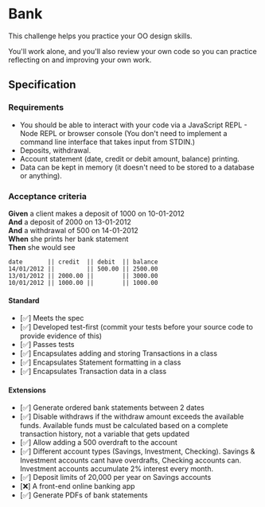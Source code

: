 # Bank

This challenge helps you practice your OO design skills.

You'll work alone, and you'll also review your own code so you can practice reflecting on and improving your own work.

## Specification

### Requirements

* You should be able to interact with your code via a JavaScript REPL - Node REPL or browser console  (You don't need to implement a command line interface that takes input from STDIN.)
* Deposits, withdrawal.
* Account statement (date, credit or debit amount, balance) printing.
* Data can be kept in memory (it doesn't need to be stored to a database or anything).

### Acceptance criteria

**Given** a client makes a deposit of 1000 on 10-01-2012  
**And** a deposit of 2000 on 13-01-2012  
**And** a withdrawal of 500 on 14-01-2012  
**When** she prints her bank statement  
**Then** she would see

```
date       || credit  || debit  || balance
14/01/2012 ||         || 500.00 || 2500.00
13/01/2012 || 2000.00 ||        || 3000.00
10/01/2012 || 1000.00 ||        || 1000.00
```


#### Standard
- [:white_check_mark:] Meets the spec
- [:white_check_mark:] Developed test-first (commit your tests before your source code to provide evidence of this)
- [:white_check_mark:] Passes tests
- [:white_check_mark:] Encapsulates adding and storing Transactions in a class
- [:white_check_mark:] Encapsulates Statement formatting in a class
- [:white_check_mark:] Encapsulates Transaction data in a class

#### Extensions
- [:white_check_mark:] Generate ordered bank statements between 2 dates
- [:white_check_mark:] Disable withdraws if the withdraw amount exceeds the available funds. Available funds must be calculated based on a complete transaction history, not a variable that gets updated
- [:white_check_mark:] Allow adding a 500 overdraft to the account
- [:white_check_mark:] Different account types (Savings, Investment, Checking). Savings & Investment accounts cant have overdrafts, Checking accounts can. Investment accounts accumulate 2% interest every month.
- [:white_check_mark:] Deposit limits of 20,000 per year on Savings accounts
- [:x:] A front-end online banking app
- [:white_check_mark:] Generate PDFs of bank statements
